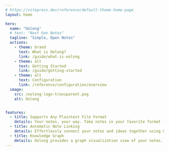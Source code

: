 ```yaml
---
# https://vitepress.dev/reference/default-theme-home-page
layout: home

hero:
  name: "Oolong"
  # text: "Next Gen Notes"
  tagline: "Simple, Open Notes"
  actions:
    - theme: brand
      text: What is Oolong?
      link: /guide/what-is-oolong
    - theme: alt
      text: Getting Started
      link: /guide/getting-started
    - theme: alt
      text: Configuration
      link: /reference/configuration/overview
  image:
    src: /oolong-logo-transparent.png
    alt: Oolong


features:
  - title: Supports Any Plaintext File Format
    details: Your notes, your way. Take notes in your favorite format (or formats), whether that be Markdown, LaTeX, Typst, or something else, Oolong has you covered.
  - title: Automatic Note Linking
    details: Effortlessly connect your notes and ideas together using Oolong's custom keyword extraction system.
  - title: Knowledge Graph
    details: Oolong provides a graph visualization view of your notes. Explore the connections, uncover patterns, and turn isolated notes into a web of insight.
---
```


